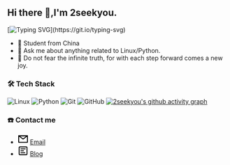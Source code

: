## Hi there 👋,I'm 2seekyou.
[![Typing SVG](https://readme-typing-svg.demolab.com?font=Fira+Code&pause=1000&random=false&width=435&lines=Print(%22Hello+from+2seekyou!%22))](https://git.io/typing-svg)
- 🧑 Student from China
- 💬 Ask me about anything related to Linux/Python.
- 🌱 Do not fear the infinite truth, for with each step forward comes a new joy.

### 🛠 Tech Stack
![Linux](https://img.shields.io/badge/-Linux-000000?style=flat-square&logo=Linux&logoColor=ffffff)
![Python](https://img.shields.io/badge/-Python-333333?style=flat&logo=python)
![Git](https://img.shields.io/badge/-Git-333333?style=flat-square&logo=git)
![GitHub](https://img.shields.io/badge/-GitHub-333333?style=flat-square&logo=github)
[![2seekyou's github activity graph](https://github-readme-activity-graph.vercel.app/graph?username=2seekyou&theme=dracula)](https://github.com/ashutosh00710/github-readme-activity-graph)

### ☎️ Contact me
- <img src="./icons/mail.svg"> [Email](quancui.xtu@gmail.com)
- <img src="./icons/article.svg"> [Blog](https://cq.seekyou.top/)
